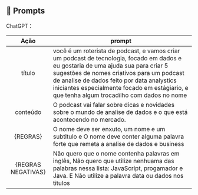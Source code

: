 ## 🧠 Prompts

ChatGPT：

|   Ação   | prompt                                                                                                                                                                                                                                                                         |
| :------: | ------------------------------------------------------------------------------------------------------------------------------------------------------------------------------------------------------------------------------------------------------------------------------ |
|  título  | você é um roterista de podcast, e vamos criar um podcast de tecnologia, focado em dados e eu gostaria de uma ajuda sua para criar 5 sugestões de nomes criativos para um podcast de analise de dados feito por data analystics iniciantes especialmente focado em estágiario, e que tenha algum trocadilho com dados no nome                                                        |
| conteúdo | O podcast vai falar sobre dicas e novidades sobre o mundo de analise de dados e o que está acontecendo no mercado.                                                 |
| {REGRAS} | O nome deve ser enxuto, um nome e um subtitulo e O nome deve conter alguma palavra forte que remeta a analise de dados e business                                  |
| {REGRAS NEGATIVAS} | Não quero que o nome contenha palavras em inglês, Não quero que utilize nenhuama das palabras nessa lista: JavaScript, progamador e Java. E Não utilize a palavra data ou dados nos titulos             |